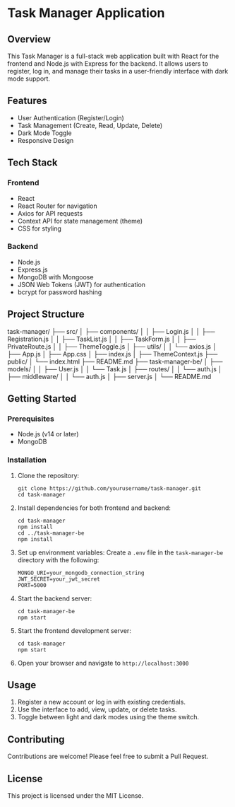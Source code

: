 # Task Manager Application

## Overview

This Task Manager is a full-stack web application built with React for the frontend and Node.js with Express for the backend. It allows users to register, log in, and manage their tasks in a user-friendly interface with dark mode support.

## Features

- User Authentication (Register/Login)
- Task Management (Create, Read, Update, Delete)
- Dark Mode Toggle
- Responsive Design

## Tech Stack

### Frontend
- React
- React Router for navigation
- Axios for API requests
- Context API for state management (theme)
- CSS for styling

### Backend
- Node.js
- Express.js
- MongoDB with Mongoose
- JSON Web Tokens (JWT) for authentication
- bcrypt for password hashing

## Project Structure

task-manager/
├── src/
│   ├── components/
│   │   ├── Login.js
│   │   ├── Registration.js
│   │   ├── TaskList.js
│   │   ├── TaskForm.js
│   │   ├── PrivateRoute.js
│   │   ├── ThemeToggle.js
│   ├── utils/
│   │   └── axios.js
│   ├── App.js
│   ├── App.css
│   ├── index.js
│   ├── ThemeContext.js
├── public/
│   └── index.html
├── README.md
├── task-manager-be/
│   ├── models/
│   │   ├── User.js
│   │   └── Task.js
│   ├── routes/
│   │   └── auth.js
│   ├── middleware/
│   │   └── auth.js
│   ├── server.js
│   └── README.md



## Getting Started

### Prerequisites
- Node.js (v14 or later)
- MongoDB

### Installation

1. Clone the repository:
   ```
   git clone https://github.com/yourusername/task-manager.git
   cd task-manager
   ```

2. Install dependencies for both frontend and backend:
   ```
   cd task-manager
   npm install
   cd ../task-manager-be
   npm install
   ```

3. Set up environment variables:
   Create a `.env` file in the `task-manager-be` directory with the following:
   ```
   MONGO_URI=your_mongodb_connection_string
   JWT_SECRET=your_jwt_secret
   PORT=5000
   ```

4. Start the backend server:
   ```
   cd task-manager-be
   npm start
   ```

5. Start the frontend development server:
   ```
   cd task-manager
   npm start
   ```

6. Open your browser and navigate to `http://localhost:3000`

## Usage

1. Register a new account or log in with existing credentials.
2. Use the interface to add, view, update, or delete tasks.
3. Toggle between light and dark modes using the theme switch.

## Contributing

Contributions are welcome! Please feel free to submit a Pull Request.

## License

This project is licensed under the MIT License.